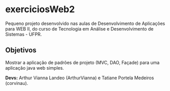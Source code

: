 # exerciciosWeb2

Pequeno projeto desenvolvido nas aulas de Desenvolvimento de Aplicações para WEB II, do curso de Tecnologia em Análise e Desenvolvimento de Sistemas - UFPR.

## Objetivos

Mostrar a aplicação de padrões de projeto (MVC, DAO, Façade) para uma aplicação java web simples.

**Devs:** Arthur Vianna Landeo (ArthurVianna) e Tatiane Portela Medeiros (corvinau).
